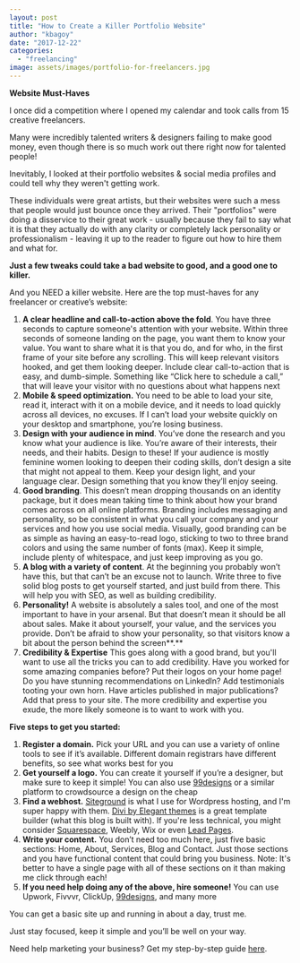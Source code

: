 ```yaml
---
layout: post
title: "How to Create a Killer Portfolio Website"
author: "kbagoy"
date: "2017-12-22"
categories: 
  - "freelancing"
image: assets/images/portfolio-for-freelancers.jpg
---
```


**Website Must-Haves**

I once did a competition where I opened my calendar and took calls from 15 creative freelancers.

Many were incredibly talented writers & designers failing to make good money, even though there is so much work out there right now for talented people!

Inevitably, I looked at their portfolio websites & social media profiles and could tell why they weren't getting work.

These individuals were great artists, but their websites were such a mess that people would just bounce once they arrived. Their "portfolios" were doing a disservice to their great work - usually because they fail to say what it is that they actually do with any clarity or completely lack personality or professionalism - leaving it up to the reader to figure out how to hire them and what for.

**Just a few tweaks could take a bad website to good, and a good one to killer.**

And you NEED a killer website. Here are the top must-haves for any freelancer or creative’s website:

1. **A clear headline and call-to-action above the fold**. You have three seconds to capture someone's attention with your website. Within three seconds of someone landing on the page, you want them to know your value. You want to share what it is that you do, and for who, in the first frame of your site before any scrolling. This will keep relevant visitors hooked, and get them looking deeper. Include clear call-to-action that is easy, and dumb-simple. Something like “Click here to schedule a call,” that will leave your visitor with no questions about what happens next
2. **Mobile & speed optimization.** You need to be able to load your site, read it, interact with it on a mobile device, and it needs to load quickly across all devices, no excuses. If I can’t load your website quickly on your desktop and smartphone, you’re losing business.
3. **Design with your audience in mind**. You’ve done the research and you know what your audience is like. You’re aware of their interests, their needs, and their habits. Design to these! If your audience is mostly feminine women looking to deepen their coding skills, don’t design a site that might not appeal to them. Keep your design light, and your language clear. Design something that you know they’ll enjoy seeing.
4. **Good branding**. This doesn’t mean dropping thousands on an identity package, but it does mean taking time to think about how your brand comes across on all online platforms. Branding includes messaging and personality, so be consistent in what you call your company and your services and how you use social media. Visually, good branding can be as simple as having an easy-to-read logo, sticking to two to three brand colors and using the same number of fonts (max). Keep it simple, include plenty of whitespace, and just keep improving as you go.
5. **A blog with a variety of content**. At the beginning you probably won’t have this, but that can’t be an excuse not to launch. Write three to five solid blog posts to get yourself started, and just build from there. This will help you with SEO, as well as building credibility.
6. **Personality!** A website is absolutely a sales tool, and one of the most important to have in your arsenal. But that doesn’t mean it should be all about sales. Make it about yourself, your value, and the services you provide. Don’t be afraid to show your personality, so that visitors know a bit about the person behind the screen**.**
7. **Credibility & Expertise** This goes along with a good brand, but you'll want to use all the tricks you can to add credibility. Have you worked for some amazing companies before? Put their logos on your home page! Do you have stunning recommendations on LinkedIn? Add testimonials tooting your own horn. Have articles published in major publications? Add that press to your site. The more credibility and expertise you exude, the more likely someone is to want to work with you.

**Five steps to get you started:**

1. **Register a domain.** Pick your URL and you can use a variety of online tools to see if it’s available. Different domain registrars have different benefits, so see what works best for you
2. **Get yourself a logo.** You can create it yourself if you’re a designer, but make sure to keep it simple! You can also use [99designs](http://99designs.qvig.net/ODEZQ) or a similar platform to crowdsource a design on the cheap
3. **Find a webhost.** [Siteground](https://www.siteground.com/web-hosting.htm?afbannercode=567d2b7df46c4ad306011caeeb7a7da2) is what I use for Wordpress hosting, and I'm super happy with them. [Divi by Elegant themes](http://www.elegantthemes.com/affiliates/idevaffiliate.php?id=28328) is a great template builder (what this blog is built with). If you're less technical, you might consider [Squarespace](https://squarespace.com), Weebly, Wix or even [Lead Pages](https://leadpages.pxf.io/c/2362795/466534/5673).
4. **Write your content.** You don’t need too much here, just five basic sections: Home, About, Services, Blog and Contact. Just those sections and you have functional content that could bring you business. Note: It's better to have a single page with all of these sections on it than making me click through each!
5. **If you need help doing any of the above, hire someone!** You can use Upwork, Fivvvr, ClickUp, [99designs](http://99designs.qvig.net/ODEZQ), and many more

You can get a basic site up and running in about a day, trust me.

Just stay focused, keep it simple and you’ll be well on your way.

Need help marketing your business? Get my step-by-step guide [here](https://go.katebagoy.com/ebook).
